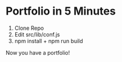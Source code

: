 # Portfolio in 5 Minutes

1) Clone Repo
2) Edit src/lib/conf.js
3) npm install + npm run build

Now you have a portfolio!
